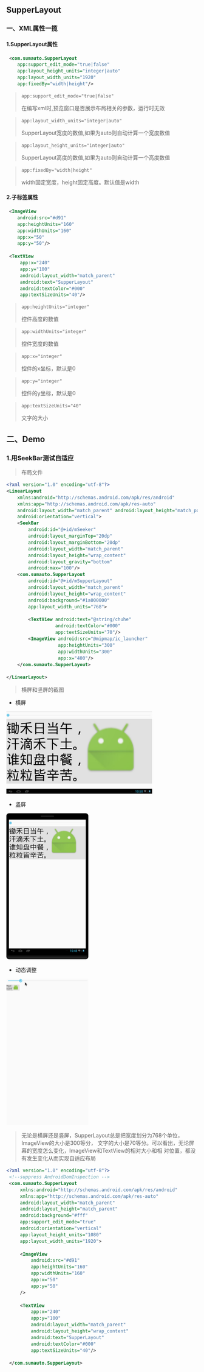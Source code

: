 ## SupperLayout


### 一、XML属性一揽
#### 1.SupperLayout属性
```XML
 <com.sumauto.SupperLayout
    app:support_edit_mode="true|false"
    app:layout_height_units="integer|auto"
    app:layout_width_units="1920"
    app:fixedBy="width|height"/>
```
>`app:support_edit_mode="true|false"`
>
>在编写xml时,预览窗口是否展示布局相关的参数，运行时无效

>`app:layout_width_units="integer|auto"`
>
>SupperLayout宽度的数值,如果为auto则自动计算一个宽度数值

>`app:layout_height_units="integer|auto"`
>
>SupperLayout高度的数值,如果为auto则自动计算一个高度数值

>`app:fixedBy="width|height"`
>
>width固定宽度，height固定高度。默认值是width

####  2.子标签属性
```XML
 <ImageView
    android:src="#d91"
    app:heightUnits="160"
    app:widthUnits="160"
    app:x="50"
    app:y="50"/>

 <TextView
     app:x="240"
     app:y="100"
     android:layout_width="match_parent"
     android:text="SupperLayout"
     android:textColor="#000"
     app:textSizeUnits="40"/>
````

>`app:heightUnits="integer"`
>
>控件高度的数值

>`app:widthUnits="integer"`
>
>控件宽度的数值

>`app:x="integer"`
>
>控件的x坐标，默认是0

>`app:y="integer"`
>
>控件的y坐标，默认是0

>`app:textSizeUnits="40"`
>
>文字的大小

## 二、Demo

### 1.用SeekBar测试自适应
>布局文件


```xml
<?xml version="1.0" encoding="utf-8"?>
<LinearLayout
    xmlns:android="http://schemas.android.com/apk/res/android"
    xmlns:app="http://schemas.android.com/apk/res-auto"
    android:layout_width="match_parent" android:layout_height="match_parent"
    android:orientation="vertical">
    <SeekBar
        android:id="@+id/mSeeker"
        android:layout_marginTop="20dp"
        android:layout_marginBottom="20dp"
        android:layout_width="match_parent"
        android:layout_height="wrap_content"
        android:layout_gravity="bottom"
        android:max="100"/>
    <com.sumauto.SupperLayout
        android:id="@+id/mSupperLayout"
        android:layout_width="match_parent"
        android:layout_height="wrap_content"
        android:background="#1a000000"
        app:layout_width_units="768">

        <TextView android:text="@string/chuhe"
                  android:textColor="#000"
                  app:textSizeUnits="70"/>
        <ImageView android:src="@mipmap/ic_launcher"
                   app:heightUnits="300"
                   app:widthUnits="300"
                   app:x="400"/>
    </com.sumauto.SupperLayout>

</LinearLayout>
```

>横屏和竖屏的截图

 * 横屏
 <img src="imgs/device-landscape.jpg" width = "384" height="216"  alt="图片名称" />

 * 竖屏
 <img src="imgs/device-portrait.jpg" height = "384" width="216"  alt="图片名称" />

 * 动态调整
 <img src="imgs/seeker.gif" width = "216" height="384"  alt="图片名称" />


>无论是横屏还是竖屏，SupperLayout总是把宽度划分为768个单位，ImageView的大小是300等分，
文字的大小是70等分。可以看出，无论屏幕的宽度怎么变化，ImageView和TextView的相对大小和相
对位置，都没有发生变化从而实现自适应布局

```xml
<?xml version="1.0" encoding="utf-8"?>
 <!--suppress AndroidDomInspection -->
 <com.sumauto.SupperLayout
     xmlns:android="http://schemas.android.com/apk/res/android"
     xmlns:app="http://schemas.android.com/apk/res-auto"
     android:layout_width="match_parent"
     android:layout_height="match_parent"
     android:background="#fff"
     app:support_edit_mode="true"
     android:orientation="vertical"
     app:layout_height_units="1080"
     app:layout_width_units="1920">

     <ImageView
         android:src="#d91"
         app:heightUnits="160"
         app:widthUnits="160"
         app:x="50"
         app:y="50"
     />

     <TextView
         app:x="240"
         app:y="100"
         android:layout_width="match_parent"
         android:layout_height="wrap_content"
         android:text="SupperLayout"
         android:textColor="#000"
         app:textSizeUnits="40"/>

 </com.sumauto.SupperLayout>
```
